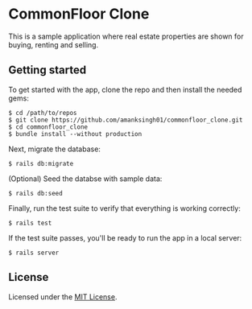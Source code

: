 # CommonFloor Clone

This is a sample application where real estate properties are shown for buying,
renting and selling.

## Getting started

To get started with the app, clone the repo and then install the needed gems:

```
$ cd /path/to/repos
$ git clone https://github.com/amanksingh01/commonfloor_clone.git
$ cd commonfloor_clone
$ bundle install --without production
```

Next, migrate the database:

```
$ rails db:migrate
```

(Optional) Seed the databse with sample data:
```
$ rails db:seed
```

Finally, run the test suite to verify that everything is working correctly:

```
$ rails test
```

If the test suite passes, you'll be ready to run the app in a local server:

```
$ rails server
```

## License

Licensed under the [MIT License](LICENSE).